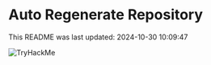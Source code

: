 # Auto Regenerate Repository

This README was last updated: 2024-10-30 10:09:47

 ![TryHackMe](https://tryhackme.com/badge/533634)